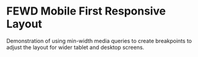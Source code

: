 # FEWD Mobile First Responsive Layout
 Demonstration of using min-width media queries to create breakpoints to adjust the layout for wider tablet and desktop screens.
